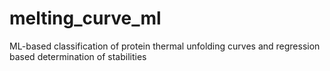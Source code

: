 # melting_curve_ml
ML-based classification of protein thermal unfolding curves and regression based determination of stabilities 

